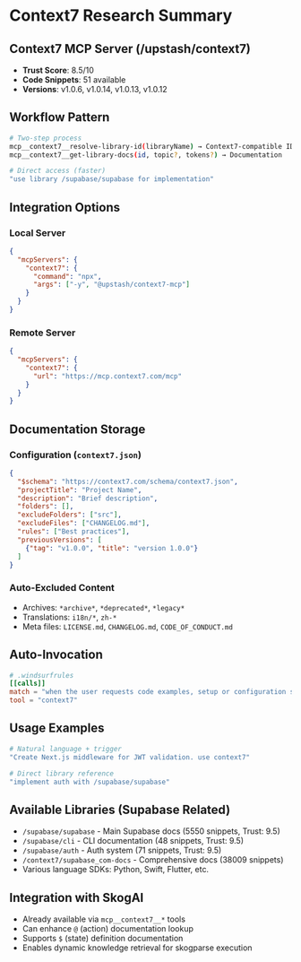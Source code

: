 # Context7 Research Summary

## Context7 MCP Server (/upstash/context7)
- **Trust Score**: 8.5/10
- **Code Snippets**: 51 available
- **Versions**: v1.0.6, v1.0.14, v1.0.13, v1.0.12

## Workflow Pattern
```bash
# Two-step process
mcp__context7__resolve-library-id(libraryName) → Context7-compatible ID
mcp__context7__get-library-docs(id, topic?, tokens?) → Documentation

# Direct access (faster)
"use library /supabase/supabase for implementation"
```

## Integration Options

### Local Server
```json
{
  "mcpServers": {
    "context7": {
      "command": "npx",
      "args": ["-y", "@upstash/context7-mcp"]
    }
  }
}
```

### Remote Server  
```json
{
  "mcpServers": {
    "context7": {
      "url": "https://mcp.context7.com/mcp"
    }
  }
}
```

## Documentation Storage

### Configuration (`context7.json`)
```json
{
  "$schema": "https://context7.com/schema/context7.json",
  "projectTitle": "Project Name",
  "description": "Brief description", 
  "folders": [],
  "excludeFolders": ["src"],
  "excludeFiles": ["CHANGELOG.md"],
  "rules": ["Best practices"],
  "previousVersions": [
    {"tag": "v1.0.0", "title": "version 1.0.0"}
  ]
}
```

### Auto-Excluded Content
- Archives: `*archive*`, `*deprecated*`, `*legacy*`
- Translations: `i18n/*`, `zh-*`
- Meta files: `LICENSE.md`, `CHANGELOG.md`, `CODE_OF_CONDUCT.md`

## Auto-Invocation
```toml
# .windsurfrules
[[calls]]
match = "when the user requests code examples, setup or configuration steps, or library/API documentation"  
tool = "context7"
```

## Usage Examples
```bash
# Natural language + trigger
"Create Next.js middleware for JWT validation. use context7"

# Direct library reference
"implement auth with /supabase/supabase"
```

## Available Libraries (Supabase Related)
- `/supabase/supabase` - Main Supabase docs (5550 snippets, Trust: 9.5)
- `/supabase/cli` - CLI documentation (48 snippets, Trust: 9.5) 
- `/supabase/auth` - Auth system (71 snippets, Trust: 9.5)
- `/context7/supabase_com-docs` - Comprehensive docs (38009 snippets)
- Various language SDKs: Python, Swift, Flutter, etc.

## Integration with SkogAI
- Already available via `mcp__context7__*` tools
- Can enhance `@` (action) documentation lookup
- Supports `$` (state) definition documentation
- Enables dynamic knowledge retrieval for skogparse execution